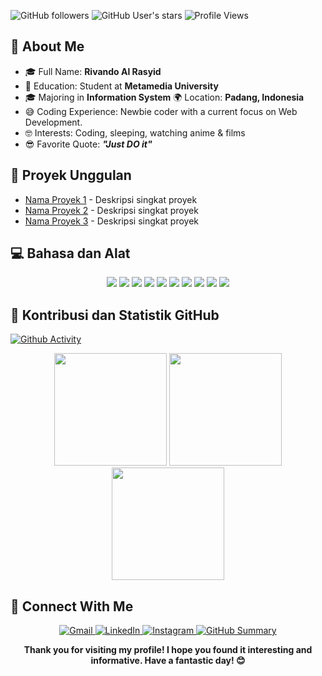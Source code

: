 <img alt="GitHub followers" src="https://img.shields.io/github/followers/rivando-al-rasyid?style=social"> <img alt="GitHub User's stars" src="https://img.shields.io/github/stars/rivando-al-rasyid?style=social"> ![Profile Views](https://komarev.com/ghpvc/?username=rivando-al-rasyid&color=blue&style=flat-square)

## 🔄 About Me
- 🎓 Full Name: **Rivando Al Rasyid**
- 🏫 Education: Student at **Metamedia University**
- 🎓 Majoring in **Information System**
 🌍 Location: **Padang, Indonesia**
- 😅 Coding Experience: Newbie coder with a current focus on Web Development.
- 🤓 Interests: Coding, sleeping, watching anime & films
- 😎 Favorite Quote: **_"Just DO it"_**

## 🚀 Proyek Unggulan
- [Nama Proyek 1](link_ke_repo) - Deskripsi singkat proyek
- [Nama Proyek 2](link_ke_repo) - Deskripsi singkat proyek
- [Nama Proyek 3](link_ke_repo) - Deskripsi singkat proyek

## 💻 Bahasa dan Alat

<p align="center">
  <img src="https://img.shields.io/badge/PHP-777BB4?style=for-the-badge&logo=php&logoColor=white" />
  <img src="https://img.shields.io/badge/Laravel-FF2D20?style=for-the-badge&logo=laravel&logoColor=white" />
  <img src="https://img.shields.io/badge/Linux-FCC624?style=for-the-badge&logo=linux&logoColor=black" />
  <img src="https://img.shields.io/badge/MySQL-4479A1?style=for-the-badge&logo=mysql&logoColor=white" />
  <img src="https://img.shields.io/badge/HTML5-E34F26?style=for-the-badge&logo=html5&logoColor=white" />
  <img src="https://img.shields.io/badge/CSS3-1572B6?style=for-the-badge&logo=css3&logoColor=white" />
  <img src="https://img.shields.io/badge/JavaScript-F7DF1E?style=for-the-badge&logo=javascript&logoColor=black" />
  <img src="https://img.shields.io/badge/Markdown-000000?style=for-the-badge&logo=markdown&logoColor=white" />
  <img src="https://img.shields.io/badge/Git-F05032?style=for-the-badge&logo=git&logoColor=white" />
  <img src="https://img.shields.io/badge/GitHub-181717?style=for-the-badge&logo=github&logoColor=white" />
</p>

## 🌟 Kontribusi dan Statistik GitHub
[![Github Activity](https://github-readme-activity-graph.vercel.app/graph?username=rivando-al-rasyid)](https://github.com/rivando-al-rasyid/github-readme-activity-graph)
<p align="center">
 <img src="https://github-readme-stats.vercel.app/api?username=rivando-al-rasyid&show_icons=true&theme=radical" height="180em" />
 <img src="https://github-readme-stats.vercel.app/api/top-langs/?username=rivando-al-rasyid&layout=compact&theme=radical" height="180em" />
 <img src="https://github-readme-streak-stats.herokuapp.com/?user=rivando-al-rasyid&theme=radical" height="180em" />
</p>

## 🤝 Connect With Me

<p align="center">
  <a href="mailto:rivanrasy@gmail.com" target="_blank" rel="noopener noreferrer">
    <img alt="Gmail" src="https://img.shields.io/badge/Gmail-D14836?style=for-the-badge&logo=gmail&logoColor=white" />
  </a>
  <a href="https://www.linkedin.com/in//rivando-al-rasyid-60270015b/" target="_blank" rel="noopener noreferrer">
    <img alt="LinkedIn" src="https://img.shields.io/badge/LinkedIn-0077B5?style=for-the-badge&logo=linkedin&logoColor=white" />
  </a>
  <a href="https://www.instagram.com/rivandoall1/" target="_blank" rel="noopener noreferrer">
    <img alt="Instagram" src="https://img.shields.io/badge/Instagram-E4405F?style=for-the-badge&logo=instagram&logoColor=white" />
  </a>
  <a href="https://profile-summary-for-github.herokuapp.com/user/rivando-al-rasyid" target="_blank" rel="noopener noreferrer">
    <img alt="GitHub Summary" src="https://img.shields.io/badge/GitHub-100000?style=for-the-badge&logo=github&logoColor=white" />
  </a>
</p>

<p align="center">
  <strong>Thank you for visiting my profile! I hope you found it interesting and informative. Have a fantastic day! 😊</strong>
</p>
